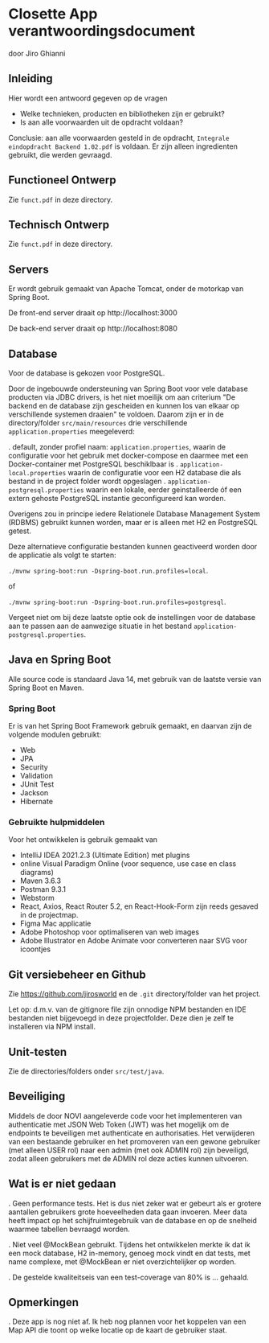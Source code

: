 # Closette App verantwoordingsdocument

door Jiro Ghianni

## Inleiding

Hier wordt een antwoord gegeven op de vragen
* Welke technieken, producten en bibliotheken zijn er gebruikt?
* Is aan alle voorwaarden uit de opdracht voldaan?

Conclusie: aan alle voorwaarden gesteld in de opdracht, `Integrale eindopdracht Backend 1.02.pdf` is voldaan. Er zijn alleen ingredienten gebruikt, die werden gevraagd.

## Functioneel Ontwerp

Zie `funct.pdf` in deze directory.

## Technisch Ontwerp

Zie `funct.pdf` in deze directory.

## Servers

Er wordt gebruik gemaakt van Apache Tomcat, onder de motorkap van Spring Boot.

De front-end server draait op http://localhost:3000

De back-end server draait op http://localhost:8080

## Database

Voor de database is gekozen voor PostgreSQL.

Door de ingebouwde ondersteuning van Spring Boot voor vele database producten via JDBC drivers, is het niet moeilijk om aan criterium
"De backend en de database zijn gescheiden en kunnen los van elkaar op verschillende systemen draaien" te voldoen.
Daarom zijn er in de directory/folder `src/main/resources` drie verschillende `application.properties` meegeleverd:

. default, zonder profiel naam: `application.properties`, waarin de configuratie voor het gebruik met docker-compose
en daarmee met een Docker-container met PostgreSQL beschiklbaar is
. `application-local.properties` waarin de configuratie voor een H2 database die als bestand in de project folder wordt opgeslagen
. `application-postgresql.properties` waarin een lokale, eerder geinstalleerde óf een extern gehoste PostgreSQL instantie
geconfigureerd kan worden.

Overigens zou in principe iedere Relationele Database Management System (RDBMS) gebruikt kunnen worden, maar er is alleen met
H2 en PostgreSQL getest.

Deze alternatieve configuratie bestanden kunnen geactiveerd worden door de applicatie als volgt te starten:

`./mvnw spring-boot:run -Dspring-boot.run.profiles=local`.

of

`./mvnw spring-boot:run -Dspring-boot.run.profiles=postgresql`.

Vergeet niet om bij deze laatste optie ook de instellingen voor de database aan te passen aan de aanwezige situatie in het bestand `application-postgresql.properties`.

## Java en Spring Boot

Alle source code is standaard Java 14, met gebruik van de laatste versie van Spring Boot en Maven.

### Spring Boot

Er is van het Spring Boot Framework gebruik gemaakt, en daarvan zijn de volgende modulen gebruikt:

* Web
* JPA
* Security
* Validation
* JUnit Test
* Jackson
* Hibernate

### Gebruikte hulpmiddelen

Voor het ontwikkelen is gebruik gemaakt van

* IntelliJ IDEA 2021.2.3 (Ultimate Edition) met plugins
* online Visual Paradigm Online (voor sequence, use case en class diagrams)
* Maven 3.6.3
* Postman 9.3.1
* Webstorm
* React, Axios, React Router 5.2, en React-Hook-Form zijn reeds gesaved in de projectmap.
* Figma Mac applicatie
* Adobe Photoshop voor optimaliseren van web images
* Adobe Illustrator en Adobe Animate voor converteren naar SVG voor icoontjes

## Git versiebeheer en Github

Zie https://github.com/jirosworld en de `.git` directory/folder van het project.

Let op: d.m.v. van de gitignore file zijn onnodige NPM bestanden en IDE bestanden niet bijgevoegd in deze projectfolder. Deze dien je zelf te installeren via NPM install.

## Unit-testen

Zie de directories/folders onder `src/test/java`.

## Beveiliging

Middels de door NOVI aangeleverde code voor het implementeren van authenticatie met JSON Web Token (JWT) was het mogelijk om de endpoints te beveiligen met authenticate en authorisaties. Het verwijderen van een bestaande gebruiker en het promoveren van een gewone gebruiker (met alleen USER rol) naar een admin (met ook ADMIN rol) zijn beveiligd, zodat alleen gebruikers met de ADMIN rol deze acties kunnen uitvoeren.

## Wat is er niet gedaan

. Geen performance tests. Het is dus niet zeker wat er gebeurt als er grotere aantallen gebruikers grote hoeveelheden data gaan invoeren. Meer data heeft impact op het schijfruimtegebruik van de database en op de snelheid waarmee tabellen bevraagd worden.

. Niet veel @MockBean gebruikt. Tijdens het ontwikkelen merkte ik dat ik een mock database, H2 in-memory, genoeg mock vindt en dat tests, met name complexe, met @MockBean er niet overzichtelijker op worden.

. De gestelde kwaliteitseis van een test-coverage van 80% is ... gehaald.


## Opmerkingen

. Deze app is nog niet af. Ik heb nog plannen voor het koppelen van een Map API die toont op welke locatie op de kaart de gebruiker staat.
